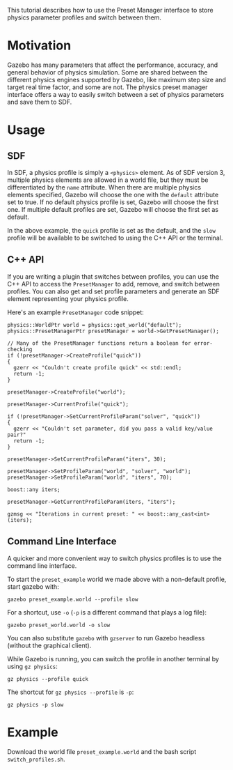 This tutorial describes how to use the Preset Manager interface to store
physics parameter profiles and switch between them.

# Motivation
Gazebo has many parameters that affect the performance, accuracy, and general
behavior of physics simulation. Some are shared between the different physics
engines supported by Gazebo, like maximum step size and target real time
factor, and some are not. The physics preset manager interface offers a way to
easily switch between a set of physics parameters and save them to SDF.

# Usage

## SDF
In SDF, a physics profile is simply a `<physics>` element. As of SDF version 3,
multiple physics elements are allowed in a world file, but they must be
differentiated by the `name` attribute. When there are multiple physics elements
specified, Gazebo will choose the one with the `default` attribute set to true.
If no default physics profile is set, Gazebo will choose the first one. If
multiple default profiles are set, Gazebo will choose the first set as default.

<include src='https://bitbucket.org/osrf/gazebo_tutorials/raw/preset_manager/files/preset_example.world'/>

In the above example, the `quick` profile is set as the default, and the `slow`
profile will be available to be switched to using the C++ API or the terminal.

## C++ API
If you are writing a plugin that switches between profiles, you can use the C++
API to access the `PresetManager` to add, remove, and switch between profiles.
You can also get and set profile parameters and generate an SDF element
representing your physics profile.

Here's an example `PresetManager` code snippet:

```
physics::WorldPtr world = physics::get_world("default");
physics::PresetManagerPtr presetManager = world->GetPresetManager();

// Many of the PresetManager functions return a boolean for error-checking
if (!presetManager->CreateProfile("quick"))
{
  gzerr << "Couldn't create profile quick" << std::endl;
  return -1;
}

presetManager->CreateProfile("world");

presetManager->CurrentProfile("quick");

if (!presetManager->SetCurrentProfileParam("solver", "quick"))
{
  gzerr << "Couldn't set parameter, did you pass a valid key/value pair?"
  return -1;
}

presetManager->SetCurrentProfileParam("iters", 30);

presetManager->SetProfileParam("world", "solver", "world");
presetManager->SetProfileParam("world", "iters", 70);

boost::any iters;

presetManager->GetCurrentProfileParam(iters, "iters");

gzmsg << "Iterations in current preset: " << boost::any_cast<int>(iters);
```

## Command Line Interface
A quicker and more convenient way to switch physics profiles is to use the
command line interface.

To start the `preset_example` world we made above with a non-default profile,
start gazebo with:

```
gazebo preset_example.world --profile slow
```

For a shortcut, use `-o` (`-p` is a different command that plays a log file):

```
gazebo preset_world.world -o slow
```

You can also substitute `gazebo` with `gzserver` to run Gazebo headless
(without the graphical client).

While Gazebo is running, you can switch the profile in another terminal
by using `gz physics`:

```
gz physics --profile quick
```

The shortcut for `gz physics --profile` is `-p`:

```
gz physics -p slow
```

# Example

Download the world file `preset_example.world` and the bash script
`switch_profiles.sh`.

<include src='https://bitbucket.org/osrf/gazebo_tutorials/raw/preset_manager/files/switch_profiles.sh'/>


